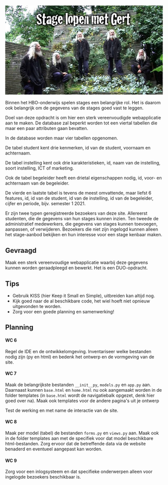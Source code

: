 ![Stage lopen met Gert](imgs/stage.jpeg)

Binnen het HBO-onderwijs spelen stages een belangrijke rol. Het is daarom ook belangrijk om de gegevens van de stages goed vast te leggen. 

Doel van deze opdracht is om hier een sterk vereenvoudigde webapplicatie aan te maken. De database zal beperkt worden tot een viertal tabellen die maar een paar attributen gaan bevatten.

In de database worden maar vier tabellen opgenomen.

De tabel student kent drie kenmerken, id van de student, voornaam en achternaam.

De tabel instelling kent ook drie karakteristieken, id, naam van de instelling, soort instelling, ICT of marketing.

Ook de tabel begeleider heeft een drietal eigenschappen nodig, id, voor- en achternaam van de begeleider.

De vierde en laatste tabel is tevens de meest omvattende, maar liefst 6 features, id, id van de student, id van de instelling, id van de begeleider, cijfer en periode, bijv. semester 1 2021.

Er zijn twee typen geregistreerde bezoekers van deze site. Allereerst studenten, die de gegevens van hun stages kunnen inzien. Ten tweede de administratief medewerkers, die gegevens van stages kunnen toevoegen, aanpassen, of verwijderen. Bezoekers die niet zijn ingelogd kunnen alleen het stage-aanbod bekijken en hun interesse voor een stage kenbaar maken.

## Gevraagd

Maak een sterk vereenvoudige webapplicatie waarbij deze gegevens kunnen worden geraadpleegd en bewerkt. Het is een DUO-opdracht. 

## Tips

- Gebruik KISS (hier Keep it Small en Simple), uitbreiden kan altijd nog.
- Kijk goed naar de al beschikbare code, het wiel hoeft niet opnieuw uitgevonden te worden.
- Zorg voor een goede planning en samenwerking!

## Planning

#### WC 6
Regel de IDE en de ontwikkelomgeving. Inventariseer welke bestanden nodig zijn (py en html) en bedenk het ontwerp en de vormgeving van de site. 

#### WC 7
Maak de belangrijkste bestanden `__init__py`, `models.py` en `app.py` aan.
Daarnaast kunnen `base.html` en `home.html` nu ook aangemaakt worden in de folder templates (in `base.html` wordt de navigatiebalk opgezet, denk hier goed over na).
Maak ook templates voor de andere pagina's uit je ontwerp

Test de werking en met name de interactie van de site.

#### WC 8
Maak per model (tabel) de bestanden `forms.py` en `views.py` aan.
Maak ook in de folder templates aan met de specifiek voor dat model beschikbare html-bestanden. Zorg ervoor dat de betreffende data via de website benaderd en eventueel aangepast kan worden.

#### WC 9
Zorg voor een inlogsysteem en dat specifieke onderwerpen alleen voor ingelogde bezoekers beschikbaar is.


